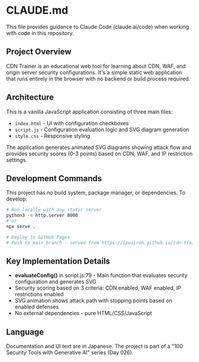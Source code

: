 # CLAUDE.md

This file provides guidance to Claude Code (claude.ai/code) when working with code in this repository.

## Project Overview

CDN Trainer is an educational web tool for learning about CDN, WAF, and origin server security configurations. It's a simple static web application that runs entirely in the browser with no backend or build process required.

## Architecture

This is a vanilla JavaScript application consisting of three main files:
- `index.html` - UI with configuration checkboxes
- `script.js` - Configuration evaluation logic and SVG diagram generation
- `style.css` - Responsive styling

The application generates animated SVG diagrams showing attack flow and provides security scores (0-3 points) based on CDN, WAF, and IP restriction settings.

## Development Commands

This project has no build system, package manager, or dependencies. To develop:

```bash
# Run locally with any static server
python3 -m http.server 8000
# or
npx serve .

# Deploy to GitHub Pages
# Push to main branch - served from https://ipusiron.github.io/cdn-trainer/
```

## Key Implementation Details

- **evaluateConfig()** in script.js:79 - Main function that evaluates security configuration and generates SVG
- Security scoring based on 3 criteria: CDN enabled, WAF enabled, IP restrictions enabled
- SVG animation shows attack path with stopping points based on enabled defenses
- No external dependencies - pure HTML/CSS/JavaScript

## Language

Documentation and UI text are in Japanese. The project is part of a "100 Security Tools with Generative AI" series (Day 026).